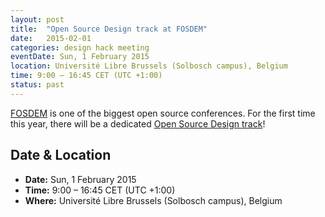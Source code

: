 ```yaml
---
layout: post
title:  "Open Source Design track at FOSDEM"
date:   2015-02-01
categories: design hack meeting
eventDate: Sun, 1 February 2015
location: Université Libre Brussels (Solbosch campus), Belgium
time: 9:00 – 16:45 CET (UTC +1:00)
status: past
---
```


[FOSDEM](https://fosdem.org) is one of the biggest open source conferences. For the first time this year, there will be a dedicated [Open Source Design track](https://fosdem.org/2015/schedule/track/open_source_design/)!

## Date & Location

- **Date:** Sun, 1 February 2015
- **Time:** 9:00 – 16:45 CET (UTC +1:00)
- **Where:** Université Libre Brussels (Solbosch campus), Belgium
